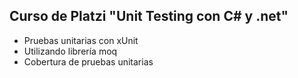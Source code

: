 ## Curso de Platzi "Unit Testing con C# y .net"

- Pruebas unitarias con xUnit
- Utilizando librería moq
- Cobertura de pruebas unitarias